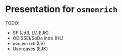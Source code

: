 # Presentation for `osmenrich`

TODO:

- SF (JdB, LV, EJK)
- ODISSEI/SoDa intro (HL)
- `osm_enrich` (LV)
- Use-cases (EJK)
